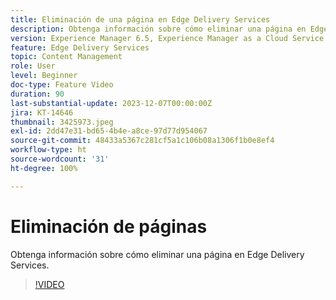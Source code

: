 ```yaml
---
title: Eliminación de una página en Edge Delivery Services
description: Obtenga información sobre cómo eliminar una página en Edge Delivery Services.
version: Experience Manager 6.5, Experience Manager as a Cloud Service
feature: Edge Delivery Services
topic: Content Management
role: User
level: Beginner
doc-type: Feature Video
duration: 90
last-substantial-update: 2023-12-07T00:00:00Z
jira: KT-14646
thumbnail: 3425973.jpeg
exl-id: 2dd47e31-bd65-4b4e-a8ce-97d77d954067
source-git-commit: 48433a5367c281cf5a1c106b08a1306f1b0e8ef4
workflow-type: ht
source-wordcount: '31'
ht-degree: 100%

---
```


# Eliminación de páginas

Obtenga información sobre cómo eliminar una página en Edge Delivery Services.

>[!VIDEO](https://video.tv.adobe.com/v/3425973/?learn=on)
